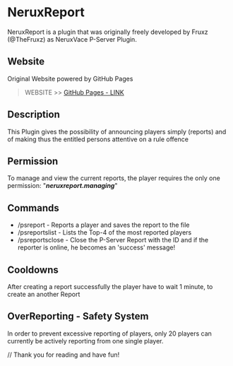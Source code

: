 # NeruxReport
NeruxReport is a plugin that was originally freely developed by Fruxz (@TheFruxz) as NeruxVace P-Server Plugin.

## Website
Original Website powered by GitHub Pages
> WEBSITE >> [GitHub Pages - LINK](https://thefruxz.github.io/NeruxReport/)

## Description
This Plugin gives the possibility of announcing players simply (reports) and of making thus the entitled persons attentive on a rule offence

## Permission
To manage and view the current reports, the player requires the only one permission: "***neruxreport.managing***"

## Commands

- /psreport - Reports a player and saves the report to the file
- /psreportslist - Lists the Top-4 of the most reported players
- /psreportsclose - Close the P-Server Report with the ID and if the reporter is online, he becomes an 'success' message!

## Cooldowns
After creating a report successfully the player have to wait 1 minute, to create an another Report

## OverReporting - Safety System
In order to prevent excessive reporting of players, only 20 players can currently be actively reporting from one single player.

// Thank you for reading and have fun!
